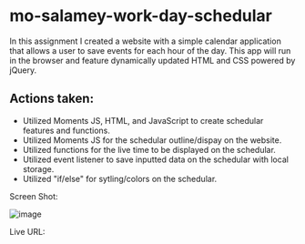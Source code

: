 # mo-salamey-work-day-schedular

In this assignment I created a website with a simple calendar application that allows a user to save events for each hour of the day. This app will run in the browser and feature dynamically updated HTML and CSS powered by jQuery.

## Actions taken:
* Utilized Moments JS, HTML, and JavaScript to create schedular features and functions.
* Utilized Moments JS for the schedular outline/dispay on the website.    
* Utilized functions for the live time to be displayed on the schedular. 
* Utilized event listener to save inputted data on the schedular with local storage. 
* Utilized "if/else" for sytling/colors on the schedular.  

Screen Shot:

![image](https://user-images.githubusercontent.com/107436206/184463242-a4e0edc2-e0a8-4d54-b259-0885a381f808.png)

Live URL:
